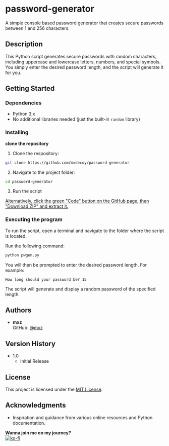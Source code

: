 # password-generator

A simple console based password generator that creates secure passwords between 1 and 256 characters.

## Description

This Python script generates secure passwords with random characters, including uppercase and lowercase letters, numbers, and special symbols. You simply enter the desired password length, and the script will generate it for you.

## Getting Started

### Dependencies

- Python 3.x
- No additional libraries needed (just the built-in `random` library)

### Installing

**clone the repository**
1. Clone the respository:
```bash
git clone https://github.com/mxdecoy/password-generator
```
2. Navigate to the project folder:
```bash
cd password-generator
```
3. Run the script

<ins>Alternatively, click the green "Code" button on the GitHub page, then "Download ZIP" and extract it.</ins>

### Executing the program

To run the script, open a terminal and navigate to the folder where the script is located.

Run the following command:

```bash
python pwgen.py
```

You will then be prompted to enter the desired password length. For example:

`How long should your password be? 15`


The script will generate and display a random password of the specified length.

## Authors

- **mxz**  
  GitHub: [@mxz](https://github.com/mxdecoy)

## Version History

- 1.0
  - Initial Release

## License

This project is licensed under the [MIT License](LICENSE).

## Acknowledgments

- Inspiration and guidance from various online resources and Python documentation.

**Wanna join me on my journey?**  
[![ko-fi](https://ko-fi.com/img/githubbutton_sm.svg)](https://ko-fi.com/V7V41EMM37)
